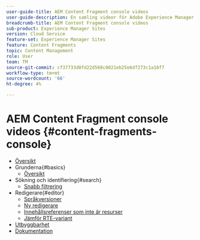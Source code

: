 ```yaml
---
user-guide-title: AEM Content Fragment console videos
user-guide-description: En samling videor för Adobe Experience Manager Content Fragment-konsolen.
breadcrumb-title: AEM Content Fragment console videos
sub-product: Experience Manager Sites
version: Cloud Service
feature-set: Experience Manager Sites
feature: Content Fragments
topic: Content Management
role: User
team: TM
source-git-commit: cf37733d0fd22d560c8021eb25e6df273c1a16f7
workflow-type: tm+mt
source-wordcount: '66'
ht-degree: 4%

---
```



# AEM Content Fragment console videos {#content-fragments-console}

+ [Översikt](overview.md)
+ Grunderna{#basics}
   + [Översikt](./basics/content-fragments-console.md)
+ Sökning och identifiering{#search}
   + [Snabb filtrering](search/fast-filtering.md)
+ Redigerare{#editor}
   + [Språkversioner](editor/language-copies.md)
   + [Ny redigerare](editor/new-editor-toggle.md)
   + [Innehållsreferenser som inte är resurser](editor/non-asset-content-references.md)
   + [Jämför RTE-variant](editor/rte-variant-compare.md)
+ [Utbyggbarhet](https://experienceleague.adobe.com/docs/experience-manager-learn/cloud-service/developing/extensibility/content-fragments/overview.html)
+ [Dokumentation](https://experienceleague.adobe.com/docs/experience-manager-cloud-service/content/sites/administering/content-fragments/content-fragments-console.html)
